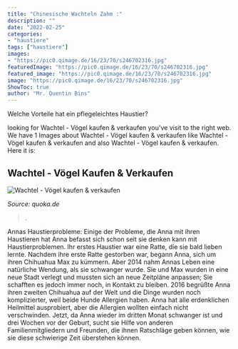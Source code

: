 ```yaml
---
title: "Chinesische Wachteln Zahm :"
description: ""
date: "2022-02-25"
categories:
- "haustiere"
tags: ["haustiere"]
images:
- "https://pic0.qimage.de/16/23/70/s246702316.jpg"
featuredImage: "https://pic0.qimage.de/16/23/70/s246702316.jpg"
featured_image: "https://pic0.qimage.de/16/23/70/s246702316.jpg"
image: "https://pic0.qimage.de/16/23/70/s246702316.jpg"
ShowToc: true
author: "Mr. Quentin Bins"
---
```



Welche Vorteile hat ein pflegeleichtes Haustier?

	

		
looking for Wachtel - Vögel kaufen &amp; verkaufen you've visit to the right web. We have 1 Images about Wachtel - Vögel kaufen &amp; verkaufen like Wachtel - Vögel kaufen &amp; verkaufen and also Wachtel - Vögel kaufen &amp; verkaufen. Here it is:
		
    
## Wachtel - Vögel Kaufen &amp; Verkaufen

<img loading=lazy src="https://pic0.qimage.de/16/23/70/s246702316.jpg" onerror="this.onerror=null;this.src='https://tse3.mm.bing.net/th?id=OIP.nMfOzTkzUv-i5zjqf3XDtQAAAA&amp;pid=15.1';" alt="Wachtel - Vögel kaufen &amp; verkaufen">

_Source: quoka.de_

>. 

	

Annas Haustierprobleme: Einige der Probleme, die Anna mit ihren Haustieren hat
Anna befasst sich schon seit sie denken kann mit Haustierproblemen. Ihr erstes Haustier war eine Ratte, die sie bald lieben lernte. Nachdem ihre erste Ratte gestorben war, begann Anna, sich um ihren Chihuahua Max zu kümmern. Aber 2014 nahm Annas Leben eine natürliche Wendung, als sie schwanger wurde. Sie und Max wurden in eine neue Stadt verlegt und mussten sich an neue Zeitpläne anpassen; Sie schafften es jedoch immer noch, in Kontakt zu bleiben. 2016 begrüßte Anna ihren zweiten Chihuahua auf der Welt und die Dinge wurden noch komplizierter, weil beide Hunde Allergien haben. Anna hat alle erdenklichen Heilmittel ausprobiert, aber die Allergien wollten einfach nicht verschwinden. Jetzt, da Anna wieder im dritten Monat schwanger ist und drei Wochen vor der Geburt, sucht sie Hilfe von anderen Familienmitgliedern und Freunden, die ihnen Ratschläge geben können, wie sie diese schwierige Zeit überstehen können.

